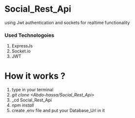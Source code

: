 # Social_Rest_Api
using Jwt authentication and sockets for realtime functionality


### **Used Technologoies**
1. ExpressJs
2. Socket.io
3. JWT


# How it works ?

1. type in your terminal
2. _git clone <Abdo-hassa/Social_Rest_Api>_
3. _cd Social_Rest_Api
4. _npm install_
5. create .env file and put your Database_Url in it


